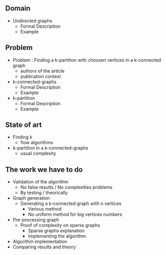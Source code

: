 Domain
------

- Undirected graphs
  - Formal Description
  - Example

Problem
-------
- Problem : Finding a k-partition with choosen vertices in a k-connected graph
  - authors of the article
  - publication context
- k-connected-graphs
  - Formal Description
  - Example
- k-partition
  - Formal Description
  - Example

State of art
------------
- Finding k
  - flow algorithms
- k-partition in a k-connected-graphs
  - usual complexity

The work we have to do
----------------------
- Validation of the algorithm
  - No false results / No complexities problems
  - By testing / theorically
- Graph generation
  - Generating a k-connected graph with n vertices
    - Various method
    - No uniform method for big vertices numbers
- Pre-processing graph
  - Proof of complexity on sparse graphs
    - Sparse graphs explanation
    - Implementing the algorithm
- Algorithm implementation
- Comparing results and theory
